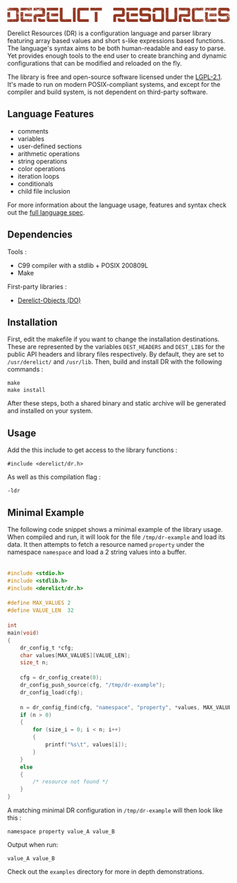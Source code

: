 ![Derelict Resources banner](./extras/banner.png)

Derelict Resources (DR) is a configuration language and parser library featuring array based values and short s-like expressions based functions. The language's syntax aims to be both human-readable and easy to parse. Yet provides enough tools to the end user to create branching and dynamic configurations that can be modified and reloaded on the fly.

The library is free and open-source software licensed under the [LGPL-2.1](https://www.gnu.org/licenses/old-licenses/lgpl-2.1.html). It's made to run on modern POSIX-compliant systems, and except for the compiler and build system, is not dependent on third-party software.

Language Features
-----------------

- comments
- variables
- user-defined sections
- arithmetic operations
- string operations
- color operations
- iteration loops
- conditionals
- child file inclusion

For more information about the language usage, features and syntax check out the [full language spec](./doc/spec.md).

Dependencies
------------

Tools :

- C99 compiler with a stdlib + POSIX 200809L
- Make

First-party libraries :

- [Derelict-Objects (DO)](https://codeberg.org/fraawlen/derelict-objects)

Installation
------------

First, edit the makefile if you want to change the installation destinations. These are represented by the variables `DEST_HEADERS` and `DEST_LIBS` for the public API headers and library files respectively. By default, they are set to `/usr/derelict/` and `/usr/lib`.
Then, build and install DR with the following commands :

```
make
make install
```

After these steps, both a shared binary and static archive will be generated and installed on your system.

Usage
-----

Add the this include to get access to the library functions :

```
#include <derelict/dr.h>
```

As well as this compilation flag :

```
-ldr
```

Minimal Example
-------

The following code snippet shows a minimal example of the library usage. When compiled and run, it will look for the file `/tmp/dr-example` and load its data. It then attempts to fetch a resource named `property` under the namespace `namespace` and load a 2 string values into a buffer.

```c

#include <stdio.h>
#include <stdlib.h>
#include <derelict/dr.h>

#define MAX_VALUES 2
#define VALUE_LEN  32

int
main(void)
{
	dr_config_t *cfg;
	char values[MAX_VALUES][VALUE_LEN];
	size_t n;

	cfg = dr_config_create(0);
	dr_config_push_source(cfg, "/tmp/dr-example");
	dr_config_load(cfg);

	n = dr_config_find(cfg, "namespace", "property", *values, MAX_VALUES, VALUE_LEN);
	if (n > 0)
	{
		for (size_i = 0; i < n; i++)
		{
			printf("%s\t", values[i]);
		}
	}
	else
	{
		/* resource not found */
	}
}
```

A matching minimal DR configuration in `/tmp/dr-example` will then look like this :

```
namespace property value_A value_B
```

Output when run:

```
value_A	value_B
```

Check out the `examples` directory for more in depth demonstrations.
